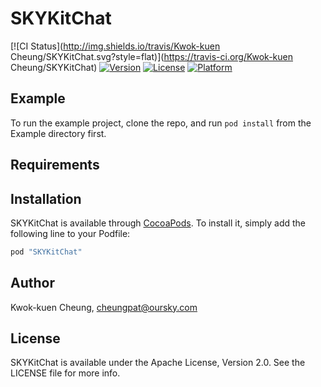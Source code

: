 # SKYKitChat

[![CI Status](http://img.shields.io/travis/Kwok-kuen Cheung/SKYKitChat.svg?style=flat)](https://travis-ci.org/Kwok-kuen Cheung/SKYKitChat)
[![Version](https://img.shields.io/cocoapods/v/SKYKitChat.svg?style=flat)](http://cocoapods.org/pods/SKYKitChat)
[![License](https://img.shields.io/cocoapods/l/SKYKitChat.svg?style=flat)](http://cocoapods.org/pods/SKYKitChat)
[![Platform](https://img.shields.io/cocoapods/p/SKYKitChat.svg?style=flat)](http://cocoapods.org/pods/SKYKitChat)

## Example

To run the example project, clone the repo, and run `pod install` from the Example directory first.

## Requirements

## Installation

SKYKitChat is available through [CocoaPods](http://cocoapods.org). To install
it, simply add the following line to your Podfile:

```ruby
pod "SKYKitChat"
```

## Author

Kwok-kuen Cheung, cheungpat@oursky.com

## License

SKYKitChat is available under the Apache License, Version 2.0. See the LICENSE file for more info.
